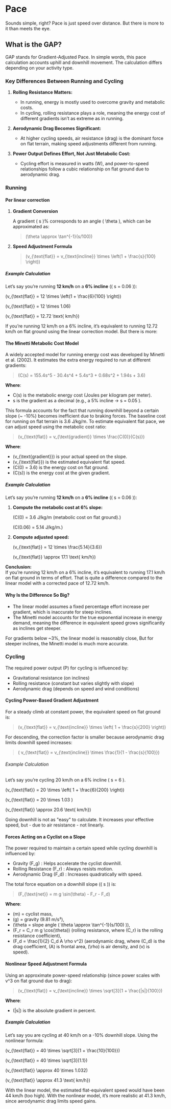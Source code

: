 # Pace

Sounds simple, right? Pace is just speed over distance. But there is more to it than meets the eye.

## What is the GAP?
GAP stands for Gradient-Adjusted Pace. In simple words, this pace calculation accounts uphill and downhill movement. The calculation differs depending on your activity type.

### Key Differences Between Running and Cycling
1. **Rolling Resistance Matters:**
   - In running, energy is mostly used to overcome gravity and metabolic costs.
   - In cycling, rolling resistance plays a role, meaning the energy cost of different gradients isn’t as extreme as in running.

2. **Aerodynamic Drag Becomes Significant:**
   - At higher cycling speeds, air resistance (drag) is the dominant force on flat terrain, making speed adjustments different from running.

3. **Power Output Defines Effort, Not Just Metabolic Cost:**
   - Cycling effort is measured in watts (W), and power-to-speed relationships follow a cubic relationship on flat ground due to aerodynamic drag.

### Running
#### Per linear correction

1. **Gradient Conversion**  

   A gradient \( s \)% corresponds to an angle \( \theta \), which can be approximated as:

   > \(\theta \approx \tan^{-1}(s/100)\)


2. **Speed Adjustment Formula**  

   > \(v_{\text{flat}} = v_{\text{incline}} \times \left(1 + \frac{s}{100} \right)\)


##### Example Calculation
Let’s say you’re running **12 km/h** on a **6% incline** (\( s = 0.06 \)):

\(v_{\text{flat}} = 12 \times \left(1 + \frac{6}{100} \right)\)
 
\(v_{\text{flat}} = 12 \times 1.06\)
 
\(v_{\text{flat}} = 12.72 \text{ km/h}\)

If you’re running 12 km/h on a 6% incline, it’s equivalent to running 12.72 km/h on flat ground using the linear correction model. But there is more:

#### The Minetti Metabolic Cost Model

A widely accepted model for running energy cost was developed by Minetti et al. (2002). It estimates the extra energy required to run at different gradients:

> \(C(s) = 155.4s^5 - 30.4s^4 + 5.4s^3 + 0.68s^2 + 1.94s + 3.6\)

**Where**:

- C(s)  is the metabolic energy cost (Joules per kilogram per meter). 
- s  is the gradient as a decimal (e.g., a 5% incline →  s = 0.05 ).

This formula accounts for the fact that running downhill beyond a certain slope (~ -10%) becomes inefficient due to braking forces. The baseline cost for running on flat terrain is 3.6 J/kg/m. 
To estimate equivalent flat pace, we can adjust speed using the metabolic cost ratio:


> \(v_{\text{flat}} = v_{\text{gradient}} \times \frac{C(0)}{C(s)}\)

**Where**:

- \(v_{\text{gradient}}\) is your actual speed on the slope.
- \(v_{\text{flat}}\) is the estimated equivalent flat speed.
- \(C(0) = 3.6\) is the energy cost on flat ground.
- \(C(s)\) is the energy cost at the given gradient.

##### Example Calculation
Let’s say you’re running **12 km/h** on a **6% incline** (\( s = 0.06 \)):

1. **Compute the metabolic cost at 6% slope:**

     \(C(0) = 3.6  J/kg/m (metabolic cost on flat ground).\)

     \(C(0.06) = 5.14  J/kg/m.\)


2. **Compute adjusted speed:**

     \(v_{\text{flat}} = 12 \times \frac{5.14}{3.6}\)

     \(v_{\text{flat}} \approx 17.1 \text{ km/h}\)

**Conclusion:**  
If you’re running 12 km/h on a 6% incline, it’s equivalent to running 17.1 km/h on flat ground in terms of effort. That is quite a difference compared to the linear model with a corrected pace of  12.72 km/h.

#### Why Is the Difference So Big?

- The linear model assumes a fixed percentage effort increase per gradient, which is inaccurate for steep inclines.
- The Minetti model accounts for the true exponential increase in energy demand, meaning the difference in equivalent speed grows significantly as inclines get steeper.

For gradients below ~3%, the linear model is reasonably close, But for steeper inclines, the Minetti model is much more accurate.

### Cycling
The required power output \(P\) for cycling is influenced by:

- Gravitational resistance (on inclines)
- Rolling resistance (constant but varies slightly with slope)
- Aerodynamic drag (depends on speed and wind conditions)

#### Cycling Power-Based Gradient Adjustment

For a steady climb at constant power, the equivalent speed on flat ground is:

> \(v_{\text{flat}} = v_{\text{incline}} \times \left( 1 + \frac{s}{200} \right)\)

For descending, the correction factor is smaller because aerodynamic drag limits downhill speed increases:

> \( v_{\text{flat}} = v_{\text{incline}} \times \frac{1}{1 - \frac{s}{100}}\)

###### Example Calculation
Let’s say you’re cycling 20 km/h on a 6% incline ( s = 6 ).

\(v_{\text{flat}} = 20 \times \left( 1 + \frac{6}{200} \right)\)

\(v_{\text{flat}} = 20 \times 1.03 \)

\(v_{\text{flat}} \approx 20.6 \text{ km/h}\)

Going downhill is not as "easy" to calculate. It increases your effective speed, but - due to air resistance - not linearly.

#### Forces Acting on a Cyclist on a Slope

   The power required to maintain a certain speed while cycling downhill is influenced by:

   - Gravity  \(F_g\) : Helps accelerate the cyclist downhill.
   - Rolling Resistance \(F_r\) : Always resists motion.
   - Aerodynamic Drag  \(F_d\) : Increases quadratically with speed.

   The total force equation on a downhill slope \(( s )\) is:

   > \(F_{\text{net}} = m g \sin(\theta) - F_r - F_d\)

   **Where**:

   - \(m\)  = cyclist mass,
   - \(g\)  = gravity (9.81 m/s²),
   - \(\theta  = slope angle ( \theta \approx \tan^{-1}(s/100) )\),
   - \(F_r = C_r m g \cos(\theta)\)  (rolling resistance, where  \(C_r\)  is the rolling resistance coefficient),
   - \(F_d = \frac{1}{2} C_d A \rho v^2\)  (aerodynamic drag, where  \(C_d\)  is the drag coefficient,  \(A\)  is frontal area,  \(\rho\)  is air density, and  \(v\)  is speed).


#### Nonlinear Speed Adjustment Formula

   Using an approximate power-speed relationship (since power scales with  v^3  on flat ground due to drag):
   > \(v_{\text{flat}} = v_{\text{incline}} \times \sqrt[3]{1 + \frac{|s|}{100}}\)
   
   **Where**:

   - \(|s|\) is the absolute gradient in percent.

##### Example Calculation
Let’s say you are cycling at 40 km/h on a -10% downhill slope. Using the nonlinear formula:


\(v_{\text{flat}} = 40 \times \sqrt[3]{1 + \frac{10}{100}}\)

\(v_{\text{flat}} = 40 \times \sqrt[3]{1.1}\)

\(v_{\text{flat}} \approx 40 \times 1.032\)

\(v_{\text{flat}} \approx 41.3 \text{ km/h}\)

With the linear model, the estimated flat-equivalent speed would have been 44 km/h (too high). With the nonlinear model, it’s more realistic at 41.3 km/h, since aerodynamic drag limits speed gains.

